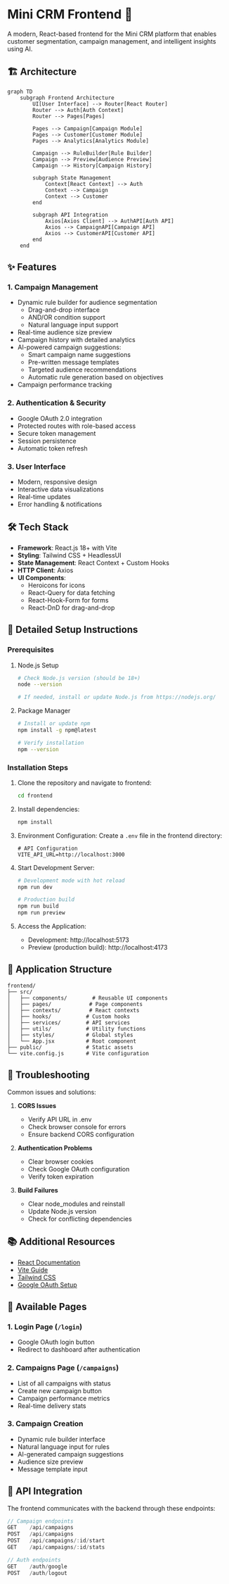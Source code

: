 # Mini CRM Frontend 🎨

A modern, React-based frontend for the Mini CRM platform that enables customer segmentation, campaign management, and intelligent insights using AI.

## 🏗️ Architecture

```mermaid
graph TD
    subgraph Frontend Architecture
        UI[User Interface] --> Router[React Router]
        Router --> Auth[Auth Context]
        Router --> Pages[Pages]
        
        Pages --> Campaign[Campaign Module]
        Pages --> Customer[Customer Module]
        Pages --> Analytics[Analytics Module]
        
        Campaign --> RuleBuilder[Rule Builder]
        Campaign --> Preview[Audience Preview]
        Campaign --> History[Campaign History]
        
        subgraph State Management
            Context[React Context] --> Auth
            Context --> Campaign
            Context --> Customer
        end
        
        subgraph API Integration
            Axios[Axios Client] --> AuthAPI[Auth API]
            Axios --> CampaignAPI[Campaign API]
            Axios --> CustomerAPI[Customer API]
        end
    end
```

## ✨ Features

### 1. Campaign Management
- Dynamic rule builder for audience segmentation
  - Drag-and-drop interface
  - AND/OR condition support
  - Natural language input support
- Real-time audience size preview
- Campaign history with detailed analytics
- AI-powered campaign suggestions:
  - Smart campaign name suggestions
  - Pre-written message templates
  - Targeted audience recommendations
  - Automatic rule generation based on objectives
- Campaign performance tracking

### 2. Authentication & Security
- Google OAuth 2.0 integration
- Protected routes with role-based access
- Secure token management
- Session persistence
- Automatic token refresh

### 3. User Interface
- Modern, responsive design
- Interactive data visualizations
- Real-time updates
- Error handling & notifications

## 🛠️ Tech Stack

- **Framework**: React.js 18+ with Vite
- **Styling**: Tailwind CSS + HeadlessUI
- **State Management**: React Context + Custom Hooks
- **HTTP Client**: Axios
- **UI Components**: 
  - Heroicons for icons
  - React-Query for data fetching
  - React-Hook-Form for forms
  - React-DnD for drag-and-drop

## 🚀 Detailed Setup Instructions

### Prerequisites

1. Node.js Setup
   ```bash
   # Check Node.js version (should be 18+)
   node --version
   
   # If needed, install or update Node.js from https://nodejs.org/
   ```

2. Package Manager
   ```bash
   # Install or update npm
   npm install -g npm@latest
   
   # Verify installation
   npm --version
   ```

### Installation Steps

1. Clone the repository and navigate to frontend:
   ```bash
   cd frontend
   ```

2. Install dependencies:
   ```bash
   npm install
   ```

3. Environment Configuration:
   Create a `.env` file in the frontend directory:
   ```env
   # API Configuration
   VITE_API_URL=http://localhost:3000
   ```

4. Start Development Server:
   ```bash
   # Development mode with hot reload
   npm run dev
   
   # Production build
   npm run build
   npm run preview
   ```

5. Access the Application:
   - Development: http://localhost:5173
   - Preview (production build): http://localhost:4173


## 📱 Application Structure

```
frontend/
├── src/
│   ├── components/        # Reusable UI components
│   ├── pages/            # Page components
│   ├── contexts/         # React contexts
│   ├── hooks/           # Custom hooks
│   ├── services/        # API services
│   ├── utils/           # Utility functions
│   ├── styles/          # Global styles
│   └── App.jsx          # Root component
├── public/              # Static assets
└── vite.config.js       # Vite configuration
```


## 🚨 Troubleshooting

Common issues and solutions:

1. **CORS Issues**
   - Verify API URL in .env
   - Check browser console for errors
   - Ensure backend CORS configuration

2. **Authentication Problems**
   - Clear browser cookies
   - Check Google OAuth configuration
   - Verify token expiration

3. **Build Failures**
   - Clear node_modules and reinstall
   - Update Node.js version
   - Check for conflicting dependencies

## 📚 Additional Resources

- [React Documentation](https://react.dev)
- [Vite Guide](https://vitejs.dev/guide/)
- [Tailwind CSS](https://tailwindcss.com/docs)
- [Google OAuth Setup](https://console.cloud.google.com)

## 📱 Available Pages

### 1. Login Page (`/login`)
- Google OAuth login button
- Redirect to dashboard after authentication

### 2. Campaigns Page (`/campaigns`)
- List of all campaigns with status
- Create new campaign button
- Campaign performance metrics
- Real-time delivery stats

### 3. Campaign Creation
- Dynamic rule builder interface
- Natural language input for rules
- AI-generated campaign suggestions
- Audience size preview
- Message template input

## 🔌 API Integration

The frontend communicates with the backend through these endpoints:

```javascript
// Campaign endpoints
GET    /api/campaigns
POST   /api/campaigns
POST   /api/campaigns/:id/start
GET    /api/campaigns/:id/stats

// Auth endpoints
GET    /auth/google
POST   /auth/logout
```


